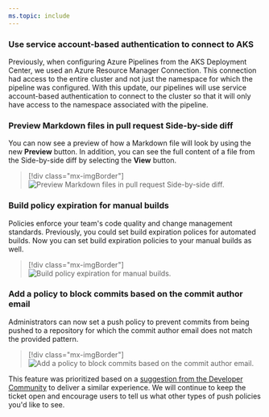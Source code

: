 ```yaml
---
ms.topic: include
---
```


### Use service account-based authentication to connect to AKS

Previously, when configuring Azure Pipelines from the AKS Deployment Center, we used an Azure Resource Manager Connection. This connection had access to the entire cluster and not just the namespace for which the pipeline was configured. With this update, our pipelines will use service account-based authentication to connect to the cluster so that it will only have access to the namespace associated with the pipeline.

### Preview Markdown files in pull request Side-by-side diff 

You can now see a preview of how a Markdown file will look by using the new **Preview** button. In addition, you can see the full content of a file from the Side-by-side diff by selecting the **View** button. 

> [!div class="mx-imgBorder"]
> ![Preview Markdown files in pull request Side-by-side diff.](../../media/158_10.png)

### Build policy expiration for manual builds

Policies enforce your team's code quality and change management standards. Previously, you could set build expiration polices for automated builds. Now you can set build expiration policies to your manual builds as well. 

> [!div class="mx-imgBorder"]
> ![Build policy expiration for manual builds.](../../media/158_19.png)

### Add a policy to block commits based on the commit author email

Administrators can now set a push policy to prevent commits from being pushed to a repository for which the commit author email does not match the provided pattern.

> [!div class="mx-imgBorder"]
> ![Add a policy to block commits based on the commit author email.](../../media/158_20.png)

This feature was prioritized based on a [suggestion from the Developer Community](https://developercommunity.visualstudio.com/content/idea/365841/add-git-pre-receive-hooks.html) to deliver a similar experience. We will continue to keep the ticket open and encourage users to tell us what other types of push policies you'd like to see. 
